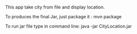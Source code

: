 This app take city from file and display location.

To produces the final Jar, just package it :
mvn package

To run jar file type in command line:
java -jar CityLocation.jar